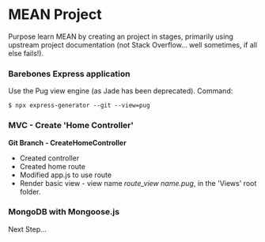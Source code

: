# MEAN Project

Purpose learn MEAN by creating an project in stages, primarily using upstream project documentation (not Stack Overflow... well sometimes, if all else fails!).

### Barebones Express application 
Use the Pug view engine (as Jade has been deprecated).
Command: 

`$ npx express-generator --git --view=pug`

### MVC - Create 'Home Controller'
**Git Branch - CreateHomeController**

* Created controller
* Created home route
* Modified app.js to use route 
* Render basic view - view name *route_view name.pug*, in the 'Views' root folder.

### MongoDB with Mongoose.js

Next Step...
